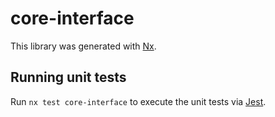 # core-interface

This library was generated with [Nx](https://nx.dev).

## Running unit tests

Run `nx test core-interface` to execute the unit tests via [Jest](https://jestjs.io).
